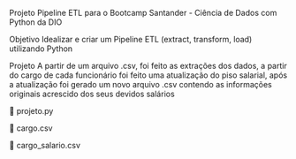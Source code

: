 Projeto Pipeline ETL para o Bootcamp Santander - Ciência de Dados com Python da DIO

Objetivo
Idealizar e criar um Pipeline ETL (extract, transform, load) utilizando Python

Projeto
A partir de um arquivo .csv, foi feito as extrações dos dados, a partir do cargo de cada funcionário foi feito uma atualização do piso salarial, após a atualização foi gerado um novo arquivo .csv contendo as informações originais acrescido dos seus devidos salários

📄 projeto.py

📄 cargo.csv

📄 cargo_salario.csv

